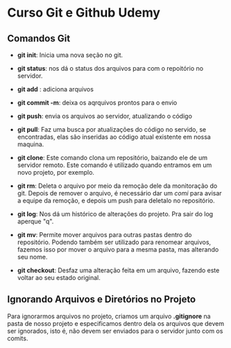 # Curso Git e Github Udemy

## Comandos Git

- **git init**: Inicia uma nova seção no git.

- **git status**: nos dá o status dos arquivos para com o repoitório no servidor.

- **git add** : adiciona arquivos

- **git commit -m**: deixa os aqrquivos prontos para o envio

- **git push**: envia os arquivos ao servidor, atualizando o código

- **git pull**: Faz uma busca por atualizações do código no servido, 
se encontradas, elas são inseridas ao código atual existente em nossa maquina.

- **git clone**: Este comando clona um repositório, baizando ele de um servidor remoto.
Este comando é utilizado quando entramos em um novo projeto, por exemplo.

- **git rm**: Deleta o arquivo por meio da remoção dele da monitoração do git. Depois de remover o arquivo, é necessário
dar um *comi* para avisar a equipe da remoção, e depois um push para deletalo no repositório.

- **git log**: Nos dá um histórico de alterações do projeto. Pra sair do log aperque "q".

- **git mv**: Permite mover arquivos para outras pastas dentro do repositório. Podendo também ser utilizado para renomear arquivos, fazemos isso por mover o arquivo para a mesma pasta, mas alterando seu nome.

- **git checkout**: Desfaz uma alteração feita em um arquivo, fazendo este voltar ao seu estado original.

## Ignorando Arquivos e Diretórios no Projeto

Para ignorarmos arquivos no projeto, criamos um arquivo **.gitignore** na pasta de nosso projeto e especificamos dentro dela os arquivos que devem ser ignorados, isto é, não devem ser enviados para o servidor junto com os comits. 

